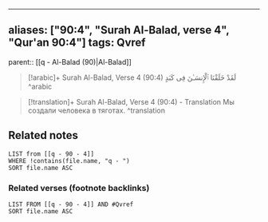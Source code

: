 
---
aliases: ["90:4", "Surah Al-Balad, verse 4", "Qur'an 90:4"]
tags: Qvref
---

parent:: [[q - Al-Balad (90)|Al-Balad]]

> [!arabic]+ Surah Al-Balad, Verse 4 (90:4)
> <span class="quran-arabic">لَقَدْ خَلَقْنَا ٱلْإِنسَـٰنَ فِى كَبَدٍ</span>
^arabic

> [!translation]+ Surah Al-Balad, Verse 4 (90:4) - Translation
> Мы создали человека в тяготах.
^translation



## Related notes
```dataview
LIST from [[q - 90 - 4]]
WHERE !contains(file.name, "q - ")
SORT file.name ASC
```

### Related verses (footnote backlinks)
```dataview
LIST FROM [[q - 90 - 4]] AND #Qvref
SORT file.name ASC
```

